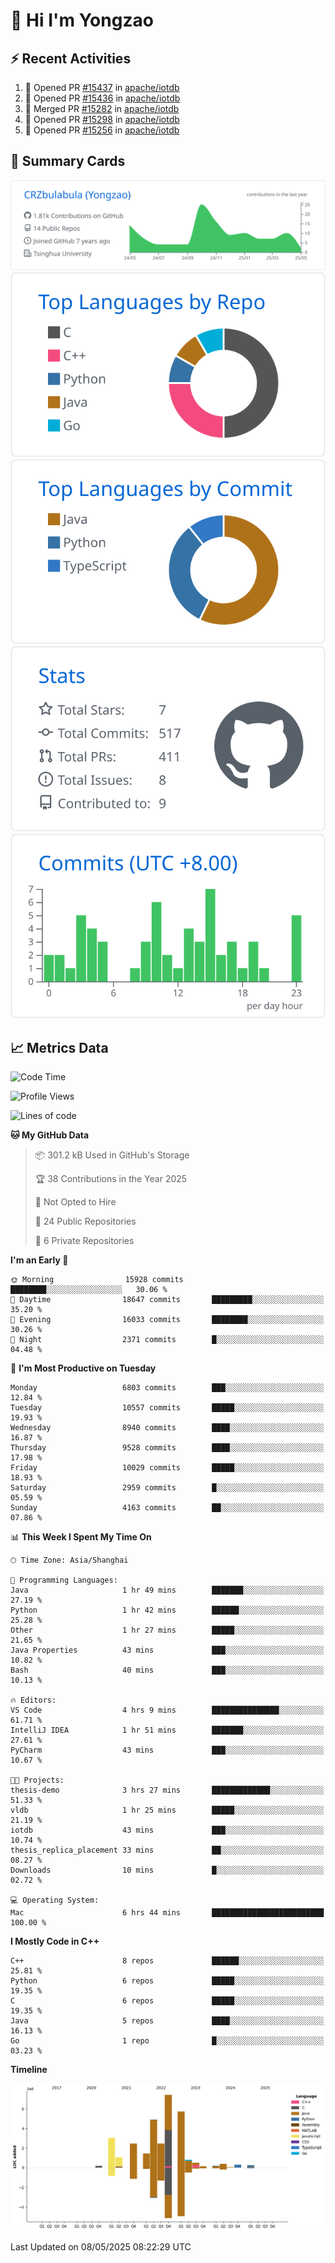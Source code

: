# 👋 Hi I'm Yongzao

## ⚡ Recent Activities
<!--START_SECTION:activity-->
1. 💪 Opened PR [#15437](https://github.com/apache/iotdb/pull/15437) in [apache/iotdb](https://github.com/apache/iotdb)
2. 💪 Opened PR [#15436](https://github.com/apache/iotdb/pull/15436) in [apache/iotdb](https://github.com/apache/iotdb)
3. 🎉 Merged PR [#15282](https://github.com/apache/iotdb/pull/15282) in [apache/iotdb](https://github.com/apache/iotdb)
4. 💪 Opened PR [#15298](https://github.com/apache/iotdb/pull/15298) in [apache/iotdb](https://github.com/apache/iotdb)
5. 💪 Opened PR [#15256](https://github.com/apache/iotdb/pull/15256) in [apache/iotdb](https://github.com/apache/iotdb)
<!--END_SECTION:activity-->

## 🎑 Summary Cards

[![](https://raw.githubusercontent.com/CRZbulabula/CRZbulabula/main/profile-summary-card-output/github/0-profile-details.svg)](https://github.com/vn7n24fzkq/github-profile-summary-cards)
[![](https://raw.githubusercontent.com/CRZbulabula/CRZbulabula/main/profile-summary-card-output/github/1-repos-per-language.svg)](https://github.com/vn7n24fzkq/github-profile-summary-cards) [![](https://raw.githubusercontent.com/CRZbulabula/CRZbulabula/main/profile-summary-card-output/github/2-most-commit-language.svg)](https://github.com/vn7n24fzkq/github-profile-summary-cards)
[![](https://raw.githubusercontent.com/CRZbulabula/CRZbulabula/main/profile-summary-card-output/github/3-stats.svg)](https://github.com/vn7n24fzkq/github-profile-summary-cards) [![](https://raw.githubusercontent.com/CRZbulabula/CRZbulabula/main/profile-summary-card-output/github/4-productive-time.svg)](https://github.com/vn7n24fzkq/github-profile-summary-cards)

## 📈 Metrics Data

<!--START_SECTION:waka-->
![Code Time](http://img.shields.io/badge/Code%20Time-859%20hrs%2051%20mins-blue)

![Profile Views](http://img.shields.io/badge/Profile%20Views-0-blue)

![Lines of code](https://img.shields.io/badge/From%20Hello%20World%20I%27ve%20Written-31.0%20million%20lines%20of%20code-blue)

**🐱 My GitHub Data** 

> 📦 301.2 kB Used in GitHub's Storage 
 > 
> 🏆 38 Contributions in the Year 2025
 > 
> 🚫 Not Opted to Hire
 > 
> 📜 24 Public Repositories 
 > 
> 🔑 6 Private Repositories 
 > 
**I'm an Early 🐤** 

```text
🌞 Morning                15928 commits       ████████░░░░░░░░░░░░░░░░░   30.06 % 
🌆 Daytime                18647 commits       █████████░░░░░░░░░░░░░░░░   35.20 % 
🌃 Evening                16033 commits       ████████░░░░░░░░░░░░░░░░░   30.26 % 
🌙 Night                  2371 commits        █░░░░░░░░░░░░░░░░░░░░░░░░   04.48 % 
```
📅 **I'm Most Productive on Tuesday** 

```text
Monday                   6803 commits        ███░░░░░░░░░░░░░░░░░░░░░░   12.84 % 
Tuesday                  10557 commits       █████░░░░░░░░░░░░░░░░░░░░   19.93 % 
Wednesday                8940 commits        ████░░░░░░░░░░░░░░░░░░░░░   16.87 % 
Thursday                 9528 commits        ████░░░░░░░░░░░░░░░░░░░░░   17.98 % 
Friday                   10029 commits       █████░░░░░░░░░░░░░░░░░░░░   18.93 % 
Saturday                 2959 commits        █░░░░░░░░░░░░░░░░░░░░░░░░   05.59 % 
Sunday                   4163 commits        ██░░░░░░░░░░░░░░░░░░░░░░░   07.86 % 
```


📊 **This Week I Spent My Time On** 

```text
🕑︎ Time Zone: Asia/Shanghai

💬 Programming Languages: 
Java                     1 hr 49 mins        ███████░░░░░░░░░░░░░░░░░░   27.19 % 
Python                   1 hr 42 mins        ██████░░░░░░░░░░░░░░░░░░░   25.28 % 
Other                    1 hr 27 mins        █████░░░░░░░░░░░░░░░░░░░░   21.65 % 
Java Properties          43 mins             ███░░░░░░░░░░░░░░░░░░░░░░   10.82 % 
Bash                     40 mins             ███░░░░░░░░░░░░░░░░░░░░░░   10.13 % 

🔥 Editors: 
VS Code                  4 hrs 9 mins        ███████████████░░░░░░░░░░   61.71 % 
IntelliJ IDEA            1 hr 51 mins        ███████░░░░░░░░░░░░░░░░░░   27.61 % 
PyCharm                  43 mins             ███░░░░░░░░░░░░░░░░░░░░░░   10.67 % 

🐱‍💻 Projects: 
thesis-demo              3 hrs 27 mins       █████████████░░░░░░░░░░░░   51.33 % 
vldb                     1 hr 25 mins        █████░░░░░░░░░░░░░░░░░░░░   21.19 % 
iotdb                    43 mins             ███░░░░░░░░░░░░░░░░░░░░░░   10.74 % 
thesis_replica_placement 33 mins             ██░░░░░░░░░░░░░░░░░░░░░░░   08.27 % 
Downloads                10 mins             █░░░░░░░░░░░░░░░░░░░░░░░░   02.72 % 

💻 Operating System: 
Mac                      6 hrs 44 mins       █████████████████████████   100.00 % 
```

**I Mostly Code in C++** 

```text
C++                      8 repos             ██████░░░░░░░░░░░░░░░░░░░   25.81 % 
Python                   6 repos             █████░░░░░░░░░░░░░░░░░░░░   19.35 % 
C                        6 repos             █████░░░░░░░░░░░░░░░░░░░░   19.35 % 
Java                     5 repos             ████░░░░░░░░░░░░░░░░░░░░░   16.13 % 
Go                       1 repo              █░░░░░░░░░░░░░░░░░░░░░░░░   03.23 % 
```



**Timeline**

![Lines of Code chart](https://raw.githubusercontent.com/CRZbulabula/CRZbulabula/main/assets/bar_graph.png)


 Last Updated on 08/05/2025 08:22:29 UTC
<!--END_SECTION:waka-->

